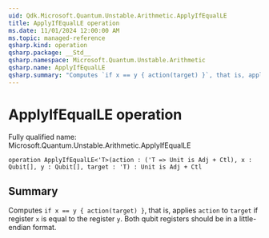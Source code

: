 ```yaml
---
uid: Qdk.Microsoft.Quantum.Unstable.Arithmetic.ApplyIfEqualLE
title: ApplyIfEqualLE operation
ms.date: 11/01/2024 12:00:00 AM
ms.topic: managed-reference
qsharp.kind: operation
qsharp.package: __Std__
qsharp.namespace: Microsoft.Quantum.Unstable.Arithmetic
qsharp.name: ApplyIfEqualLE
qsharp.summary: "Computes `if x == y { action(target) }`, that is, applies `action` to `target` if register `x` is equal to the register `y`. Both qubit registers should be in a little-endian format."
---
```


# ApplyIfEqualLE operation

Fully qualified name: Microsoft.Quantum.Unstable.Arithmetic.ApplyIfEqualLE

```qsharp
operation ApplyIfEqualLE<'T>(action : ('T => Unit is Adj + Ctl), x : Qubit[], y : Qubit[], target : 'T) : Unit is Adj + Ctl
```

## Summary
Computes `if x == y { action(target) }`, that is, applies `action` to `target`
if register `x` is equal to the register `y`.
Both qubit registers should be in a little-endian format.
